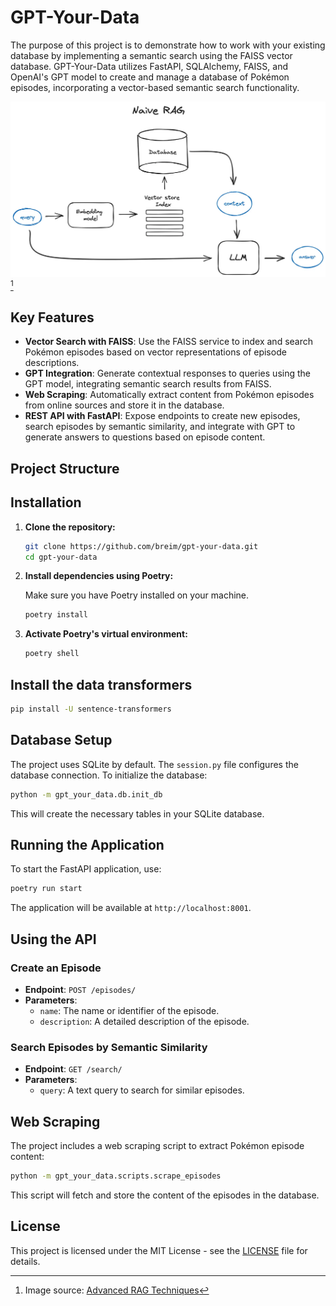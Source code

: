 
# GPT-Your-Data

The purpose of this project is to demonstrate how to work with your existing database by implementing a semantic search using the FAISS vector database. GPT-Your-Data utilizes FastAPI, SQLAlchemy, FAISS, and OpenAI's GPT model to create and manage a database of Pokémon episodes, incorporating a vector-based semantic search functionality.

![Rag Example](./assets/rag_example.png)[^1]
[^1]: Image source: [Advanced RAG Techniques](https://pub.towardsai.net/advanced-rag-techniques-an-illustrated-overview-04d193d8fec6)


## Key Features

- **Vector Search with FAISS**: Use the FAISS service to index and search Pokémon episodes based on vector representations of episode descriptions.
- **GPT Integration**: Generate contextual responses to queries using the GPT model, integrating semantic search results from FAISS.
- **Web Scraping**: Automatically extract content from Pokémon episodes from online sources and store it in the database.
- **REST API with FastAPI**: Expose endpoints to create new episodes, search episodes by semantic similarity, and integrate with GPT to generate answers to questions based on episode content.

## Project Structure


## Installation

1. **Clone the repository:**

   ```bash
   git clone https://github.com/breim/gpt-your-data.git
   cd gpt-your-data
   ```

2. **Install dependencies using Poetry:**

   Make sure you have Poetry installed on your machine.

   ```bash
   poetry install
   ```

3. **Activate Poetry's virtual environment:**

   ```bash
   poetry shell
   ```
## Install the data transformers
```bash
pip install -U sentence-transformers
```

## Database Setup

The project uses SQLite by default. The `session.py` file configures the database connection. To initialize the database:

```bash
python -m gpt_your_data.db.init_db
```

This will create the necessary tables in your SQLite database.

## Running the Application

To start the FastAPI application, use:

```bash
poetry run start
```

The application will be available at `http://localhost:8001`.

## Using the API

### Create an Episode

- **Endpoint**: `POST /episodes/`
- **Parameters**: 
  - `name`: The name or identifier of the episode.
  - `description`: A detailed description of the episode.

### Search Episodes by Semantic Similarity

- **Endpoint**: `GET /search/`
- **Parameters**: 
  - `query`: A text query to search for similar episodes.

## Web Scraping

The project includes a web scraping script to extract Pokémon episode content:

```bash
python -m gpt_your_data.scripts.scrape_episodes
```

This script will fetch and store the content of the episodes in the database.

## License

This project is licensed under the MIT License - see the [LICENSE](LICENSE) file for details.
